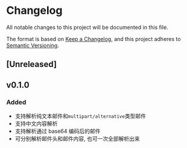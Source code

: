 # Changelog

All notable changes to this project will be documented in this file.

The format is based on [Keep a Changelog](https://keepachangelog.com/en/1.0.0/),
and this project adheres to [Semantic Versioning](https://semver.org/spec/v2.0.0.html).

## [Unreleased]

## v0.1.0

### Added

- 支持解析纯文本邮件和`multipart/alternative`类型邮件
- 支持中文内容解析
- 支持解析通过 base64 编码后的邮件
- 可分别解析邮件头和邮件内容, 也可一次全部解析出来
